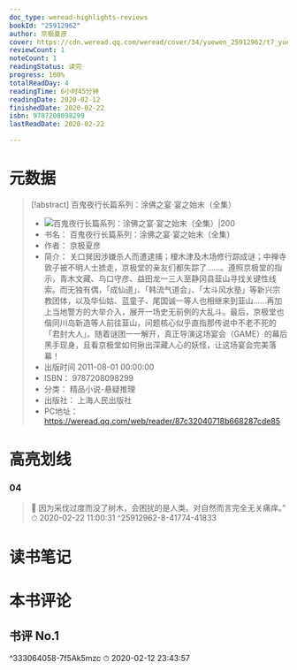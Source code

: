 ```yaml
---
doc_type: weread-highlights-reviews
bookId: "25912962"
author: 京极夏彦
cover: https://cdn.weread.qq.com/weread/cover/34/yuewen_25912962/t7_yuewen_259129621677498131.jpg
reviewCount: 1
noteCount: 1
readingStatus: 读完
progress: 100%
totalReadDay: 4
readingTime: 6小时45分钟
readingDate: 2020-02-12
finishedDate: 2020-02-22
isbn: 9787208098299
lastReadDate: 2020-02-22

---
```

# 元数据
> [!abstract] 百鬼夜行长篇系列：涂佛之宴·宴之始末（全集）
> - ![ 百鬼夜行长篇系列：涂佛之宴·宴之始末（全集）|200](https://cdn.weread.qq.com/weread/cover/34/yuewen_25912962/t7_yuewen_259129621677498131.jpg)
> - 书名： 百鬼夜行长篇系列：涂佛之宴·宴之始末（全集）
> - 作者： 京极夏彦
> - 简介： 关口巽因涉嫌杀人而遭逮捕；榎木津及木场修行踪成谜；中禅寺敦子被不明人士掳走，京极堂的亲友们都失踪了……。遵照京极堂的指示，青木文藏、鸟口守彦、益田龙一三人至静冈县韮山寻找关键性线索。而无独有偶，「成仙道」、「韩流气道会」、「太斗风水塾」等新兴宗教团体，以及华仙姑、蓝童子、尾国诚一等人也相继来到韮山……再加上当地警方的大举介入，展开一场史无前例的大乱斗。最后，京极堂也偕同川岛新造等人前往韮山，问题核心似乎直指那传说中不老不死的「君封大人」。随着谜团一一解开，真正导演这场宴会（GAME）的幕后黑手现身，且看京极堂如何揪出深藏人心的妖怪，让这场宴会完美落幕！
> - 出版时间 2011-08-01 00:00:00
> - ISBN： 9787208098299
> - 分类： 精品小说-悬疑推理
> - 出版社： 上海人民出版社
> - PC地址：https://weread.qq.com/web/reader/87c32040718b668287cde85

# 高亮划线

### 04

> 📌 因为采伐过度而没了树木，会困扰的是人类。对自然而言完全无关痛痒。” 
> ⏱ 2020-02-22 11:00:31 ^25912962-8-41774-41833

# 读书笔记

# 本书评论

## 书评 No.1 
 ^333064058-7f5Ak5mzc
⏱ 2020-02-12 23:43:57
